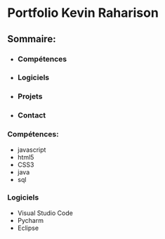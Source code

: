 # Portfolio Kevin Raharison

## Sommaire:
* ### Compétences
* ### Logiciels
* ### Projets
* ### Contact

### Compétences:
* javascript
* html5
* CSS3
* java
* sql

### Logiciels
* Visual Studio Code
* Pycharm
* Eclipse

